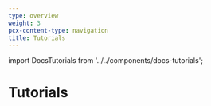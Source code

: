 ```yaml
---
type: overview
weight: 3
pcx-content-type: navigation
title: Tutorials
---
```


import DocsTutorials from '../../components/docs-tutorials';

# Tutorials

<DocsTutorials />
